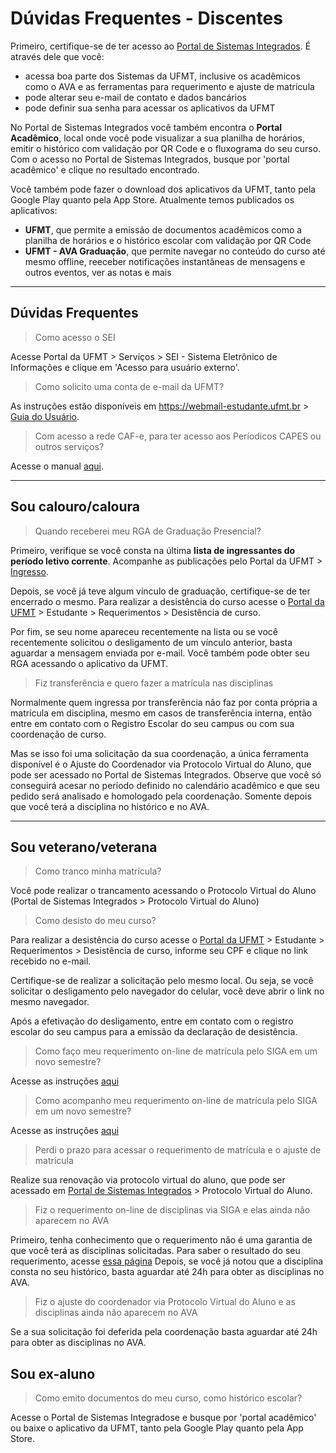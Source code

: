 # Dúvidas Frequentes - Discentes

Primeiro, certifique-se de ter acesso ao [Portal de Sistemas Integrados](https://sistemas.ufmt.br/ufmt.portalsistemas).
É através dele que você:

-   acessa boa parte dos Sistemas da UFMT, inclusive os acadêmicos como o AVA e as ferramentas para requerimento e ajuste de matrícula
-   pode alterar seu e-mail de contato e dados bancários
-   pode definir sua senha para acessar os aplicativos da UFMT

No Portal de Sistemas Integrados você também encontra o **Portal Acadêmico**, local onde você pode visualizar a sua planilha de horários, emitir o histórico com validação por QR Code e o fluxograma do seu curso.
Com o acesso no Portal de Sistemas Integrados, busque por 'portal acadêmico' e clique no resultado encontrado.

Você também pode fazer o download dos aplicativos da UFMT, tanto pela Google Play quanto pela App Store.
Atualmente temos publicados os aplicativos:

-   **UFMT**, que permite a emissão de documentos acadêmicos como a planilha de horários e o histórico escolar com validação por QR Code
-   **UFMT - AVA Graduação**, que permite navegar no conteúdo do curso até mesmo offline, reeceber notificações instantâneas de mensagens e outros eventos, ver as notas e mais

---

## Dúvidas Frequentes

> Como acesso o SEI

Acesse Portal da UFMT > Serviços > SEI - Sistema Eletrônico de Informações e clique em 'Acesso para usuário externo'.

> Como solicito uma conta de e-mail da UFMT?

As instruções estão disponíveis em <https://webmail-estudante.ufmt.br> > [Guia do Usuário](https://webmail-estudante.ufmt.br/skins/larry/includes/tutorial_roundcube.pdf).

> Com acesso a rede CAF-e, para ter acesso aos Períodicos CAPES ou outros serviços?

Acesse o manual [aqui](https://docs.sti.ufmt.br/smrt/ajuda/cafe).

---

## Sou calouro/caloura

> Quando receberei meu RGA de Graduação Presencial?

Primeiro, verifique se você consta na última **lista de ingressantes do período letivo corrente**.
Acompanhe as publicações pelo Portal da UFMT > [Ingresso](https://www.ufmt.br/unidade/ingresso).

Depois, se você já teve algum vínculo de graduação, certifique-se de ter encerrado o mesmo.
Para realizar a desistência do curso acesse o [Portal da UFMT](https://www.ufmt.br) > Estudante > Requerimentos > Desistência de curso.

Por fim, se seu nome apareceu recentemente na lista ou se você recentemente solicitou o desligamento de um vínculo anterior, basta aguardar a mensagem enviada por e-mail.
Você também pode obter seu RGA acessando o aplicativo da UFMT.

> Fiz transferência e quero fazer a matrícula nas disciplinas

Normalmente quem ingressa por transferência não faz por conta própria a matrícula em disciplina, mesmo em casos de transferência interna, então entre em contato com o Registro Escolar do seu campus ou com sua coordenação de curso.

Mas se isso foi uma solicitação da sua coordenação, a única ferramenta disponível é o Ajuste do Coordenador via Protocolo Virtual do Aluno, que pode ser acessado no Portal de Sistemas Integrados.
Observe que você só conseguirá acesar no período definido no calendário acadêmico e que seu pedido será analisado e homologado pela coordenação. Somente depois que você terá a disciplina no histórico e no AVA.

---

## Sou veterano/veterana

> Como tranco minha matrícula?

Você pode realizar o trancamento acessando o Protocolo Virtual do Aluno (Portal de Sistemas Integrados > Protocolo Virtual do Aluno)

> Como desisto do meu curso?

Para realizar a desistência do curso acesse o [Portal da UFMT](https://www.ufmt.br) > Estudante > Requerimentos > Desistência de curso, informe seu CPF e clique no link recebido no e-mail.

Certifique-se de realizar a solicitação pelo mesmo local. Ou seja, se você solicitar o desligamento pelo navegador do celular, você deve abrir o link no mesmo navegador.

Após a efetivação do desligamento, entre em contato com o registro escolar do seu campus para a emissão da declaração de desistência.

> Como faço meu requerimento on-line de matrícula pelo SIGA em um novo semestre?

Acesse as instruções [aqui](../siga/requerimentomatricula.md)

> Como acompanho meu requerimento on-line de matrícula pelo SIGA em um novo semestre?

Acesse as instruções [aqui](../siga/conferenciamatricula.md)

> Perdi o prazo para acessar o requerimento de matrícula e o ajuste de matrícula

Realize sua renovação via protocolo virtual do aluno, que pode ser acessado em [Portal de Sistemas Integrados](https://sistemas.ufmt.br/ufmt.portalsistemas) > Protocolo Virtual do Aluno.

> Fiz o requerimento on-line de disciplinas via SIGA e elas ainda não aparecem no AVA

Primeiro, tenha conhecimento que o requerimento não é uma garantia de que você terá as disciplinas solicitadas. Para saber o resultado do seu requerimento, acesse [essa página](../siga/conferenciamatricula.md)
Depois, se você já notou que a disciplina consta no seu histórico, basta aguardar até 24h para obter as disciplinas no AVA.

> Fiz o ajuste do coordenador via Protocolo Virtual do Aluno e as disciplinas ainda não aparecem no AVA

Se a sua solicitação foi deferida pela coordenação basta aguardar até 24h para obter as disciplinas no AVA.

## Sou ex-aluno

> Como emito documentos do meu curso, como histórico escolar?

Acesse o Portal de Sistemas Integradose e busque por 'portal acadêmico' ou baixe o aplicativo da UFMT, tanto pela Google Play quanto pela App Store.
